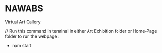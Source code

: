 # NAWABS
Virtual Art Gallery

// Run this command in terminal in either Art Exhibition folder or Home-Page folder to run the webpage :
- npm start
